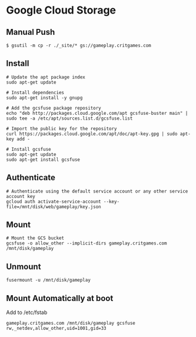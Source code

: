 # Google Cloud Storage

## Manual Push
```
$ gsutil -m cp -r ./_site/* gs://gameplay.critgames.com
```

## Install
```
# Update the apt package index
sudo apt-get update

# Install dependencies
sudo apt-get install -y gnupg

# Add the gcsfuse package repository
echo "deb http://packages.cloud.google.com/apt gcsfuse-buster main" | sudo tee -a /etc/apt/sources.list.d/gcsfuse.list

# Import the public key for the repository
curl https://packages.cloud.google.com/apt/doc/apt-key.gpg | sudo apt-key add -

# Install gcsfuse
sudo apt-get update
sudo apt-get install gcsfuse
```

## Authenticate
```
# Authenticate using the default service account or any other service account key
gcloud auth activate-service-account --key-file=/mnt/disk/web/gameplay/key.json
```

## Mount
```
# Mount the GCS bucket
gcsfuse -o allow_other --implicit-dirs gameplay.critgames.com /mnt/disk/gameplay
```

## Unmount
```
fusermount -u /mnt/disk/gameplay
```

## Mount Automatically at boot
Add to /etc/fstab
```
gameplay.critgames.com /mnt/disk/gameplay gcsfuse rw,_netdev,allow_other,uid=1001,gid=33
```
